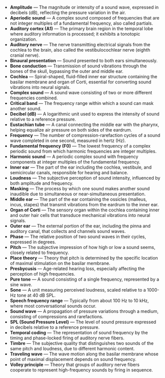 - **Amplitude** — The magnitude or intensity of a sound wave, expressed in decibels (dB), reflecting the pressure variation in the air.
- **Aperiodic sound** — A complex sound composed of frequencies that are not integer multiples of a fundamental frequency, also called partials.
- **Auditory cortex (A1)** — The primary brain region in the temporal lobe where auditory information is processed; it exhibits a tonotopic organization.
- **Auditory nerve** — The nerve transmitting electrical signals from the cochlea to the brain, also called the vestibulocochlear nerve (eighth cranial nerve).
- **Binaural presentation** — Sound presented to both ears simultaneously.
- **Bone conduction** — Transmission of sound vibrations through the bones of the skull, bypassing the outer and middle ear.
- **Cochlea** — Spiral-shaped, fluid-filled inner ear structure containing the basilar membrane and organ of Corti, essential for converting sound vibrations into neural signals.
- **Complex sound** — A sound wave consisting of two or more different frequencies combined.
- **Critical band** — The frequency range within which a sound can mask another sound.
- **Decibel (dB)** — A logarithmic unit used to express the intensity of sound relative to a reference pressure.
- **Eustachian tube** — A canal connecting the middle ear with the pharynx, helping equalize air pressure on both sides of the eardrum.
- **Frequency** — The number of compression-rarefaction cycles of a sound wave completed in one second, measured in hertz (Hz).
- **Fundamental frequency (F0)** — The lowest frequency of a complex periodic sound from which harmonic frequencies are integer multiples.
- **Harmonic sound** — A periodic complex sound with frequency components at integer multiples of the fundamental frequency.
- **Inner ear** — The part of the ear including the cochlea, vestibule, and semicircular canals, responsible for hearing and balance.
- **Loudness** — The subjective perception of sound intensity, influenced by both amplitude and frequency.
- **Masking** — The process by which one sound makes another sound inaudible due to simultaneous or near-simultaneous presentation.
- **Middle ear** — The part of the ear containing the ossicles (malleus, incus, stapes) that transmit vibrations from the eardrum to the inner ear.
- **Organ of Corti** — The sensory organ within the cochlea containing inner and outer hair cells that transduce mechanical vibrations into neural signals.
- **Outer ear** — The external portion of the ear, including the pinna and auditory canal, that collects and channels sound waves.
- **Phase** — The relative position of two sound waves in their cycles, expressed in degrees.
- **Pitch** — The subjective impression of how high or low a sound seems, closely related to frequency.
- **Place theory** — Theory that pitch is determined by the specific location of maximal stimulation on the basilar membrane.
- **Presbycusis** — Age-related hearing loss, especially affecting the perception of high frequencies.
- **Pure tone** — A sound consisting of a single frequency, represented by a sine wave.
- **Sone** — A unit measuring perceived loudness, scaled relative to a 1000-Hz tone at 40 dB SPL.
- **Speech frequency range** — Typically from about 100 Hz to 10 kHz, where most conversational sounds occur.
- **Sound wave** — A propagation of pressure variations through a medium, consisting of compressions and rarefactions.
- **SPL (Sound Pressure Level)** — The level of sound pressure expressed in decibels relative to a reference pressure.
- **Temporal coding** — The representation of sound frequency by the timing and phase-locked firing of auditory nerve fibers.
- **Timbre** — The subjective quality that distinguishes two sounds of the same pitch and loudness, due to different harmonic content.
- **Traveling wave** — The wave motion along the basilar membrane whose point of maximal displacement depends on sound frequency.
- **Volley principle** — Theory that groups of auditory nerve fibers cooperate to represent high-frequency sounds by firing in sequence.
